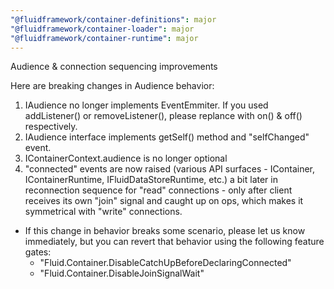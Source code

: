```yaml
---
"@fluidframework/container-definitions": major
"@fluidframework/container-loader": major
"@fluidframework/container-runtime": major
---
```


Audience & connection sequencing improvements

Here are breaking changes in Audience behavior:
1. IAudience no longer implements EventEmmiter. If you used addListener() or removeListener(), please replance with on() & off() respectively.
2. IAudience interface implements getSelf() method and "selfChanged" event.
3. IContainerContext.audience is no longer optional
4. "connected" events are now raised (various API surfaces - IContainer, IContainerRuntime, IFluidDataStoreRuntime, etc.) a bit later in reconnection sequence for "read" connections - only after client receives its own "join" signal and caught up on ops, which makes it symmetrical with "write" connections.
- If this change in behavior breaks some scenario, please let us know immediately, but you can revert that behavior using the following feature gates:
	- "Fluid.Container.DisableCatchUpBeforeDeclaringConnected"
	- "Fluid.Container.DisableJoinSignalWait"
